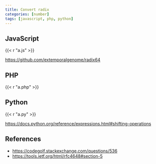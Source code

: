 ```yaml
---
title: Convert radix
categories: [number]
tags: [javascript, php, python]
---
```


## JavaScript

{{< r "a.js" >}}

<https://github.com/extemporalgenome/radix64>

## PHP

{{< r "a.php" >}}

## Python

{{< r "a.py" >}}

<https://docs.python.org/reference/expressions.html#shifting-operations>

## References

- <https://codegolf.stackexchange.com/questions/536>
- <https://tools.ietf.org/html/rfc4648#section-5>
